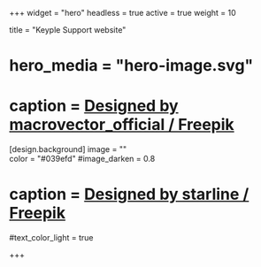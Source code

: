 +++
widget = "hero" 
headless = true
active = true 
weight = 10 

title = "Keyple Support website"

# hero_media = "hero-image.svg"
# caption = <a href="http://www.freepik.com">Designed by macrovector_official / Freepik</a>

[design.background] 
  image = ""  
  color = "#039efd"
  #image_darken = 0.8 
  # caption = <a href="http://www.freepik.com">Designed by starline / Freepik</a>
  #text_color_light = true

+++

